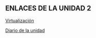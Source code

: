 ## ENLACES DE LA UNIDAD 2

[Virtualización](https://github.com/miguelfernandezmartin/PORTFOLIO_DESPWEB/blob/main/UD2%3Aintroduccion%20a%20las%20Aplicaciones%20%20Web/Virtualizacion.md)

[Diario de la unidad](https://github.com/miguelfernandezmartin/PORTFOLIO_DESPWEB/blob/main/UD2%3Aintroduccion%20a%20las%20Aplicaciones%20%20Web/diario_UD2.md)
